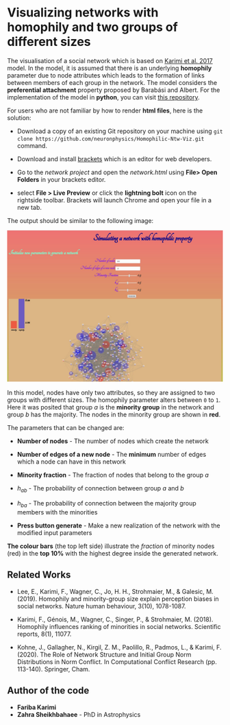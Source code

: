# Visualizing networks with homophily and two groups of different sizes

The visualisation of a social network which is based on [Karimi et al. 2017](https://arxiv.org/pdf/1702.00150.pdf) model. In the model, it is assumed that there is an underlying **homophily** parameter due to node attributes which leads to the formation of links between members of each group in the network. The model considers the **preferential attachment** property proposed by Barabási and Albert. For the implementation of the model in **python**, you can visit [this repository](https://github.com/frbkrm/HomophilicNtwMinorities).

For users who are not familiar by how to render **html files**, here is the solution:

* Download a copy of an existing Git repository on your machine using `git clone https://github.com/neuronphysics/Homophilic-Ntw-Viz.git` command.


* Download and install [brackets](http://brackets.io/) which is an editor for web developers.


* Go to the *network project* and open the *network.html* using **File> Open Folders** in your brackets editor.


* select **File > Live Preview** or click the **lightning bolt** icon on the rightside toolbar. Brackets will launch Chrome and open your file in a new tab. 

The output should be similar to the following image:

![network](https://github.com/neuronphysics/Homophilic-Ntw-Viz/blob/master/network.jpg "homophily network")

In this model, nodes have only two attributes, so they are assigned to two groups with different sizes. The homophily parameter alters between ```0``` to ```1```.  Here it was posited that group *a* is the **minority group** in the network and group *b* has the majority. The nodes in the minority group are shown in **red**. 

The parameters that can be changed are:

* **Number of nodes** - The number of nodes which create the network

* **Number of edges of a new node** - The **minimum** number of edges which a node can have in this network

* **Minority fraction** - The fraction of nodes that belong to the group *a* 

* $`h_{ab}`$ - The probability of connection between group *a* and *b*

* $`h_{ba}`$ - The probability of connection between the majority group members with the minorities

* **Press button generate** - Make a new realization of the network with the modified input parameters

**The colour bars** (the top left side) illustrate the *fraction* of minority nodes (red) in the **top 10%** with the highest degree inside the generated network.

## Related Works
* Lee, E., Karimi, F., Wagner, C., Jo, H. H., Strohmaier, M., & Galesic, M. (2019). Homophily and minority-group size explain perception biases in social networks. Nature human behaviour, 3(10), 1078-1087.

* Karimi, F., Génois, M., Wagner, C., Singer, P., & Strohmaier, M. (2018). Homophily influences ranking of minorities in social networks. Scientific reports, 8(1), 11077.

* Kohne, J., Gallagher, N., Kirgil, Z. M., Paolillo, R., Padmos, L., & Karimi, F. (2020). The Role of Network Structure and Initial Group Norm Distributions in Norm Conflict. In Computational Conflict Research (pp. 113-140). Springer, Cham.

## Author of the code
* **Fariba Karimi**
* **Zahra Sheikhbahaee** - PhD in Astrophysics 

